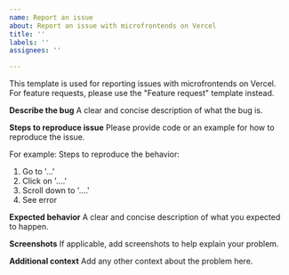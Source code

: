 ```yaml
---
name: Report an issue
about: Report an issue with microfrontends on Vercel
title: ''
labels: ''
assignees: ''

---
```


This template is used for reporting issues with microfrontends on Vercel. For feature requests, please use the "Feature request" template instead.

**Describe the bug**
A clear and concise description of what the bug is.

**Steps to reproduce issue**
Please provide code or an example for how to reproduce the issue.

For example: Steps to reproduce the behavior:
1. Go to '...'
2. Click on '....'
3. Scroll down to '....'
4. See error

**Expected behavior**
A clear and concise description of what you expected to happen.

**Screenshots**
If applicable, add screenshots to help explain your problem.

**Additional context**
Add any other context about the problem here.
